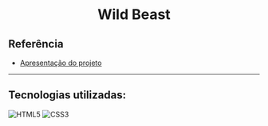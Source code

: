 # <h1 align="center" >Wild Beast</h1>

<p align="center">
  <!-- <img alt="/NFT-PREVIEW" src=https://github.com/Lucs25/NFT-PREVIEW-Challenger/blob/master/design/mobile-design.jpg width="30%" ){:target="_blank"} > -->
</p>

## Referência

- <a  href="https://wild-beast-origamid-ten.vercel.app/?vercelToolbarCode=7MDuGvR6_sip4RX" target="_blank" >Apresentação do projeto</a>

****
## Tecnologias utilizadas:

![HTML5](https://img.shields.io/badge/html5-%23E34F26.svg?style=for-the-badge&logo=html5&logoColor=white) ![CSS3](https://img.shields.io/badge/css3-%231572B6.svg?style=for-the-badge&logo=css3&logoColor=white)
